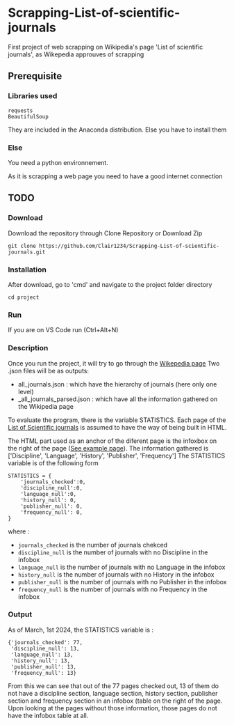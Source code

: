 # Scrapping-List-of-scientific-journals
First project of web scrapping on Wikipedia's page 'List of scientific journals', as Wikepedia approuves of scrapping

## Prerequisite
### Libraries used
    requests  
    BeautifulSoup 
They are included in the Anaconda distribution. Else you have to install them

### Else
You need a python environnement.

As it is scrapping a web page you need to have a good internet connection

## TODO
### Download
Download the repository through Clone Repository or Download Zip
```
git clone https://github.com/Clair1234/Scrapping-List-of-scientific-journals.git
```
### Installation
After download, go to 'cmd' and navigate to the project folder directory
```
cd project
```
### Run 
If you are on VS Code run (Ctrl+Alt+N)

### Description
Once you run the project, it will try to go through the [Wikepedia page](https://en.wikipedia.org/wiki/List_of_scientific_journals) 
Two .json files will be as outputs:
* all_journals.json : which have the hierarchy of journals (here only one level)
* _all_journals_parsed.json : which have all the information gathered on the Wikipedia page

To evaluate the program, there is the variable STATISTICS.
Each page of the [List of Scientific journals](https://en.wikipedia.org/wiki/List_of_scientific_journals) is assumed to have the way of being built in HTML.

The HTML part used as an anchor of the diferent page is the infoxbox on the right of the page ([See example page](https://en.wikipedia.org/wiki/The_Astronomical_Journal)). 
The information gathered is ['Discipline', 'Language', 'History', 'Publisher', 'Frequency']
The STATISTICS variable is of the following form 
```
STATISTICS = {
    'journals_checked':0,
    'discipline_null':0,
    'language_null':0,
    'history_null': 0,
    'publisher_null': 0,
    'frequency_null': 0,
}
```
where :
* `journals_checked` is the number of journals chekced
* `discipline_null` is the number of journals with no Discipline in the infobox
* `language_null` is the number of journals with no Language in the infobox
* `history_null` is the number of journals with no History in the infobox
* `publisher_null` is the number of journals with no Publisher in the infobox
* `frequency_null` is the number of journals with no Frequency in the infobox

### Output
As of March, 1st 2024, the STATISTICS variable is :
```
{'journals_checked': 77,
 'discipline_null': 13,
 'language_null': 13,
 'history_null': 13,
 'publisher_null': 13,
 'frequency_null': 13}
```
From this we can see that out of the 77 pages checked out, 13 of them do not have a discipline section, language section, history section, publisher section and frequency section in an infobox (table on the right of the page.
Upon looking at the pages without those information, those pages do not have the infobox table at all.
